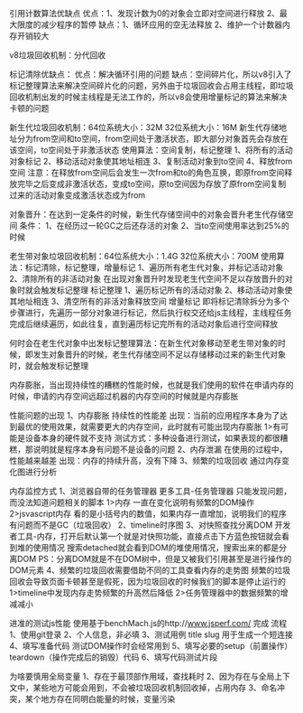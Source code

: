 引用计数算法优缺点
优点：1、发现计数为0的对象会立即对空间进行释放
     2、最大限度的减少程序的暂停
缺点：1、循环应用的空无法释放
     2、维护一个计数器内存开销较大

v8垃圾回收机制：分代回收

标记清除优缺点：
优点：解决循环引用的问题
缺点：空间碎片化，所以v8引入了标记整理算法来解决空间碎片化的问题，另外由于垃圾回收会占用主线程，即垃圾回收机制出发的时候主线程是无法工作的，所以v8会使用增量标记的算法来解决卡顿的问题

新生代垃圾回收机制：64位系统大小：32M   32位系统大小：16M
新生代存储地址分为from空间和to空间，from空间处于激活状态，即大部分对象首先会存放在该空间，to空间处于非激活状态
使用算法：空间复制，标记整理
1、将所有的活动对象标记
2、移动活动对象使其地址相连
3、复制活动对象到to空间
4、释放from空间
注意：在释放from空间后会发生一次from和to的角色互换，即原from空间释放完毕之后变成非激活状态，变成to空间，原to空间因为存放了原from空间复制过来的活动对象变成激活状态成为from

对象晋升：在达到一定条件的时候，新生代存储空间中的对象会晋升老生代存储空间
条件： 1、在经历过一轮GC之后还存活的对象
      2、当to空间使用率达到25%的时候

老生带对象垃圾回收机制：64位系统大小：1.4G   32位系统大小：700M
使用算法：标记清除，标记整理，增量标记
1、遍历所有老生代对象，并标记活动对象
2、清除所有的非活动对象
在出现对象晋升时发现老生代空间不足以存放晋升的对象时就会触发标记整理
   标记整理
   1、遍历标记所有的活动对象
   2、移动活动对象使其地址相连
   3、清空所有的非活对象释放空间
   增量标记
   即将标记清除拆分为多个步骤进行，先遍历一部分对象进行标记，然后执行权交还给js主线程，主线程任务完成后继续遍历，如此往复，直到遍历标记完所有的活动对象后进行空间释放



何时会在老生代对象中出发标记整理算法：在新生代对象移动至老生带对象的时候，即发生对象晋升的时候，老生代存储空间不足以存储移动过来的新生代对象时，就会触发标记整理

内存膨胀，当出现持续性的糟糕的性能时候，也就是我们使用的软件在申请内存的时候，申请的内存空间远超过机器的内存空间的时候就是内存膨胀

性能问题的出现
1、内存膨胀 持续性的性能差 出现：当前的应用程序本身为了达到最优的使用效果，就需要更大的内存空间，此时就有可能出现内存膨胀
   1>有可能是设备本身的硬件就不支持
   测试方式：多种设备进行测试，如果表现的都很糟糕，那说明就是程序本身有问题不是设备的问题
2、内存泄漏 在使用的过程中，性能越来越差  出现：内存的持续升高，没有下降
3、频繁的垃圾回收
   通过内存变化图进行分析


内存监控方式
1、浏览器自带的任务管理器  更多工具-任务管理器  只能发现问题，而没法知道问题相关的脚本
   1>内存  一直在变化说明有频繁的DOM操作
   2>jsvascript内存  看的是小括号内的数值，如果内存一直增加，说明我们的程序有问题而不是GC（垃圾回收）
2、timeline时序图
3、对快照查找分离DOM
   开发者工具-内存，打开后默认第一个就是对快照功能，直接点击下方蓝色按钮就会看到堆的使用情况
   搜索detached就会看到DOM的堆使用情况，搜索出来的都是分离DOM
   PS：分离DOM就是不在DOM树中，但是又被我们引用甚至是进行操作的DOM元素
4、频繁的垃圾回收需要借助不同的工具查看内存的走势图
   频繁的垃圾回收会导致页面卡顿甚至是假死，因为垃圾回收的时候我们的脚本是停止运行的
   1>timeline中发现内存走势频繁的升高然后降低
   2>任务管理器中的数据频繁的增减减小


进准的测试js性能
   使用基于benchMach.js的http://www.jsperf.com/ 完成
   流程
   1、使用git登录
   2、个人信息，非必填
   3、测试用例  title slug  用于生成一个短连接
   4、填写准备代码   测试DOM操作时会经常用到
   5、填写必要的setup（前置操作）teardown（操作完成后的销毁）代码
   6、填写代码测试片段

为啥要慎用全局变量
   1、存在于最顶部作用域，查找耗时
   2、因为存在与全局上下文中，某些地方可能会用到，不会被垃圾回收机制回收掉，占用内存
   3、命名冲突，某个地方存在同明白能量的时候，变量污染